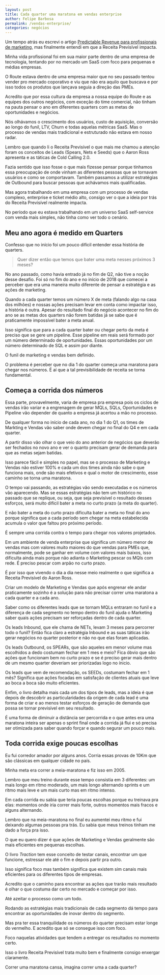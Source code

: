 ```yaml
---
layout: post
title: Cada quarter uma maratona em vendas enterprise
author: Felipe Barbosa
permalink: /vendas-enterprise/
categories: negócios
---
```


Um tempo atrás eu escrevi o artigo [Predictable Revenue para profissionais de marketing](https://medium.com/felipe-barbosa/predictable-revenue-para-profissionais-de-marketing-787a8d216bfc), mas finalmente entendi em que a Receita Previsível impacta.

Minha vida profissional foi em sua maior parte dentro de uma empresa de tecnologia, tentando por no mercado um SaaS com foco para pequenas e médias empresas. 

O Route estava dentro de uma empresa maior que no seu passado tentou vender pro mercado coporativo e viu que não era aquilo que buscava e por isso todos os produtos que lançava seguia a direção das PMEs.

Acredito que por essa cultura da empresa a nossa equipe do Route e as equipes dos outros negócios, com exceção do time comercial, não tinham na pauta pensar o ano em diferentes quarters com as metas de oportunidades e negócios.

Nós olhávamos o crescimento dos usuários, custo de aquisição, conversão ao longo do funil, LTV, Churn e todas aquelas métricas SaaS. Mas o processo de vendas mais tradicional e estruturado não estava em nosso radar.

Lembro que quando li o Receita Previsível o que mais me chamou a atenção foram os conceitos de Leads (Spears, Nets e Seeds) que o Aaron Ross apresenta e as táticas de Cold Calling 2.0. 

Fazia sentido que isso fosse o que mais fizesse pensar porque tínhamos essa preocupação de onde vinham as diferentes pessoas que se tornavam usuários e como se comportavam. Também passamos a utilizar estratégias de Outbound para buscar pessoas que achávamos mais qualificadas.

Mas agora trabalhando em uma empresa com um processo de vendas complexo, enterprise e ticket médio alto, consigo ver o que a ideia por trás do Receita Previsível realmente impacta.

No período que eu estava trabalhando em um universo SaaS self-service com venda mais simples, não tinha como ver todo o cenário.

## Meu ano agora é medido em Quarters

Confesso que no início foi um pouco difícil entender essa história de quarters. 

> Quer dizer então que temos que bater uma meta nesses próximos 3 meses? 

No ano passado, como havia entrado já no fim de Q2, não tive a noção desse desafio. Foi só no fim do ano e no início de 2018 que comecei a perceber que era uma maneira muito diferente de pensar a estratégia e as ações de marketing.

Quando a cada quarter temos um número X de meta (falando algo na casa dos milhões) e nossas ações precisam levar em conta como impactar isso, a história é outra. Apesar do resultado final do negócio acontecer no fim do ano se as metas dos quarters não forem batidas já se sabe que é praticamente impossível bater a meta anual.

Isso significa que para a cada quarter bater ou chegar perto da meta é preciso que se gere um pipeline. Esse pipeline em reais será formado por um número determinado de oportunidades. Essas oportunidades por um número determinado de SQL e assim por diante.

O funil de marketing e vendas bem definido.

O problema é perceber que no dia 1 do quarter começa uma maratona para chegar nos números. É aí que a tal previsibilidade de receita se torna fundamental.

## Começa a corrida dos números

Essa parte, provavelmente, varia de empresa pra empresa pois os ciclos de vendas irão variar e a engrenagem de gerar MQLs, SQLs, Oportunidades e Pipeline vão depender de quanto a empresa já acertou a mão no processo. 

De qualquer forma no início de cada ano, no dia 1 do Q1, os times de Markting e Vendas vão saber onde devem chegar no final do Q4 e em cada quarter. 

A partir disso vão olhar o que veio do ano anterior de negócios que deverão ser fechados no novo ano e ver o quanto precisam gerar de demanda para que as metas sejam batidas.

Isso parece fácil e simples no papel, mas se o processo de Marketing e Vendas não estiver 100% e cada um dos times ainda não sabe o que funciona mais, onde são mais efetivos e qual o motor de crescimento, esse caminho se torna uma maratona.

O tempo vai passando, as estratégias vão sendo executadas e os números vão aparecendo. Mas se essas estratégias não tem um histórico no passado que se replique, ou seja, que seja previsível o resultado desses esforços, será muito difícil bater a meta no curto prazo (a meta do quarter).

E não bater a meta do curto prazo dificulta bater a meta no final do ano porque significa que a cada período sem chegar na meta estabelecida acumula o valor que faltou pro próximo período.

É sempre uma corrida contra o tempo para chegar nos valores projetados.

Em um ambiente de venda enterprise que significa um número menor de vendas mas com valores muito maiores do que vendas para PMEs que, normalmente, pode se ganhar em volume com valores mais baixos, isso dificulta ainda mais porque não adianta o Marketing pescar os MQls com rede. É preciso pescar com arpão no curto prazo.

É por isso que vivendo o dia a dia nesse meio realmente o que significa a Receita Previsível do Aaron Ross.

Criar um modelo de Marketing e Vendas que após engrenar ele andar praticamente sozinho é a solução para não precisar correr uma maratona a cada quarter e a cada ano.

Saber como os diferentes leads que se tornam MQLs entraram no funil e a diferença de cada segmento no tempo dentro do funil ajuda o Marketing saber quais ações precisam ser reforçadas dentro de cada quarter.

Os leads Inbound, que ele chama de NETs, levam 3 meses para percorrer todo o funil? Então fica claro a estratégia Inbound e as suas táticas irão gerar negócios no quarter posterior e não no que elas foram aplicadas.

Os leads Outbound, os SPEARs, que são aqueles em menor volume mas escolhidos a dedo costumam fechar em 1 mes e meio? Fica óbvio que são ações que funcionam bem no curto prazo e se é preciso gerar mais dentro de um mesmo quarter deveriam ser priorizadas logo no ínicio.

Os leads que vem de recomendação, os SEEDs, costumam fechar em 1 mês? Significa que ações focadas em satisfação de clientes atuais que leve ao boca a boca são muito eficientes.

Enfim, o livro detalha mais cada um dos tipos de leads, mas a ideia é que depois de descobrir as particularidades da origem de cada lead é uma forma de criar e ao menos testar esforços de geração de demanda que possa se tornar previsível em seu resultado.

É uma forma de diminuir a distância ser percorrida e o que antes era uma maratona inteira ser apenas o sprint final onde a corrida já flui e só precisa ser otimizada para saber quando forçar e quando segurar um pouco mais.

## Toda corrida exige poucas escolhas

Eu fui corredor amador por alguns anos. Corria essas provas de 10Km que são clássicas em qualquer cidade no país.

Minha meta era correr a meia-maratona e fiz isso em 2005.

Lembro que meu treino durante esse tempo consistia em 3 diferentes: um mais longo em ritmo moderado, um mais longo alternando sprints e um ritmo mais leve e um mais curto mas em ritmo intenso.

Em cada corrida eu sabia que teria poucas escolhas porque eu treinava pra elas: momentos onde iria correr mais forte, outros momentos mais fracos e alguns alternando.

Lembro que na meia-maratona no final eu aumentei meu ritmo e fui deixando algumas pessoas pra trás. Eu sabia que meus treinos tinham me dado a força pra isso.

O que eu quero dizer é que ações de Marketing e Vendas geralmente são mais eficientes em pequenas escolhas.

O livro *Traction* tem esse conceito de testar canais, encontrar um que funcione, estressar ele até o fim e depois partir pra outro.

Isso significa foco mas também significa que existem sim canais mais eficientes para os diferentes tipos de empresas.

Acredito que o caminho para encontrar as ações que trarão mais resultado é olhar o que costuma dar certo no mercado e começar por isso.

Até azeitar o processo como um todo.

Rodando as estratégias mais tradicionais de cada segmento dá tempo para encontrar as oportunidades de inovar dentro do segmento.

Mas pra ter essa tranquilidade os números do quarter precisam estar longe do vermelho. E acredito que só se consegue isso com foco.

Foco naquelas atividades que tendem a entregar os resultados no momento certo.

Isso o livro Receita Previsível trata muito bem e finalmente consigo enxergar claramente.

Correr uma maratona cansa, imagina correr uma a cada quarter?